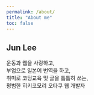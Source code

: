 ```yaml
---
permalink: /about/
title: "About me"
toc: false
---
```

## Jun Lee

운동과 웹을 사랑하고,<br>
부업으로 일본어 번역을 하고,<br>
취미로 코딩교육 및 글을 틈틈히 쓰는,<br>
평범한 히키코모리 오타쿠 웹 개발자